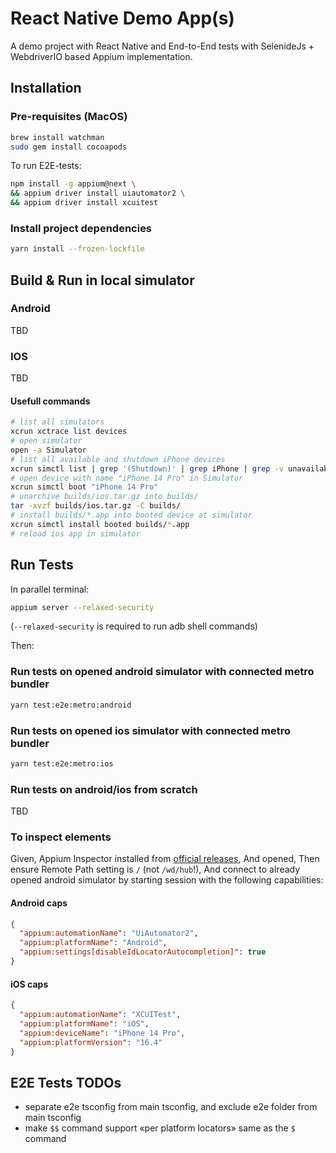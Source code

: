 # React Native Demo App(s)

A demo project with React Native and End-to-End tests with SelenideJs + WebdriverIO based Appium implementation.

## Installation

### Pre-requisites (MacOS)

```bash
brew install watchman
sudo gem install cocoapods
```

To run E2E-tests:

```bash
npm install -g appium@next \
&& appium driver install uiautomator2 \
&& appium driver install xcuitest
```

### Install project dependencies

```bash
yarn install --frozen-lockfile
```

## Build & Run in local simulator

### Android

TBD

### IOS

TBD

#### Usefull commands

```bash
# list all simulators
xcrun xctrace list devices
# open simulator
open -a Simulator
# list all available and shutdown iPhone devices
xcrun simctl list | grep '(Shutdown)' | grep iPhone | grep -v unavailable
# open device with name "iPhone 14 Pro" in Simulator
xcrun simctl boot "iPhone 14 Pro"
# unarchive builds/ios.tar.gz into builds/
tar -xvzf builds/ios.tar.gz -C builds/
# install builds/*.app into booted device at simulator
xcrun simctl install booted builds/*.app
# reload ios app in simulator
```

## Run Tests

In parallel terminal:

```bash
appium server --relaxed-security
```

(`--relaxed-security` is required to run adb shell commands)

Then:

### Run tests on opened android simulator with connected metro bundler

```bash
yarn test:e2e:metro:android
```

### Run tests on opened ios simulator with connected metro bundler

```bash
yarn test:e2e:metro:ios
```

### Run tests on android/ios from scratch

TBD

### To inspect elements

Given, Appium Inspector installed from [official releases](https://github.com/appium/appium-inspector/releases),
And opened,
Then ensure Remote Path setting is `/` (not `/wd/hub`!),
And connect to already opened android simulator by starting session with the following capabilities:

#### Android caps

```json
{
  "appium:automationName": "UiAutomator2",
  "appium:platformName": "Android",
  "appium:settings[disableIdLocatorAutocompletion]": true
}
```

#### iOS caps

```json
{
  "appium:automationName": "XCUITest",
  "appium:platformName": "iOS",
  "appium:deviceName": "iPhone 14 Pro",
  "appium:platformVersion": "16.4"
}
```

## E2E Tests TODOs

* separate e2e tsconfig from main tsconfig, and exclude e2e folder from main tsconfig
* make `$$` command support «per platform locators» same as the `$` command

